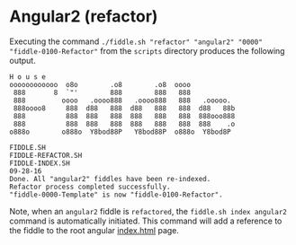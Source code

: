 Angular2 (refactor)
======

Executing the command `./fiddle.sh "refactor" "angular2" "0000" "fiddle-0100-Refactor"` from the `scripts` directory produces
the following output.

    H o u s e
    oooooooooooo  o8o        .o8        .o8  oooo
     888       8  `"'        888        888   888
     888         oooo   .oooo888   .oooo888   888   .ooooo.
     888oooo8     888  d88   888  d88   888   888  d88   88b
     888          888  888   888  888   888   888  888ooo888
     888          888  888   888  888   888   888  888    .o
    o888o        o888o  Y8bod88P   Y8bod88P  o888o  Y8bod8P
    
    FIDDLE.SH
    FIDDLE-REFACTOR.SH
    FIDDLE-INDEX.SH
    09-28-16
    Done. All "angular2" fiddles have been re-indexed.
    Refactor process completed successfully.
    "fiddle-0000-Template" is now "fiddle-0100-Refactor".


Note, when an `angular2` fiddle is `refactored`, the `fiddle.sh index angular2` command is automatically initiated.  This 
command will add a reference to the fiddle to the root angular [index.html](index.html) page.


